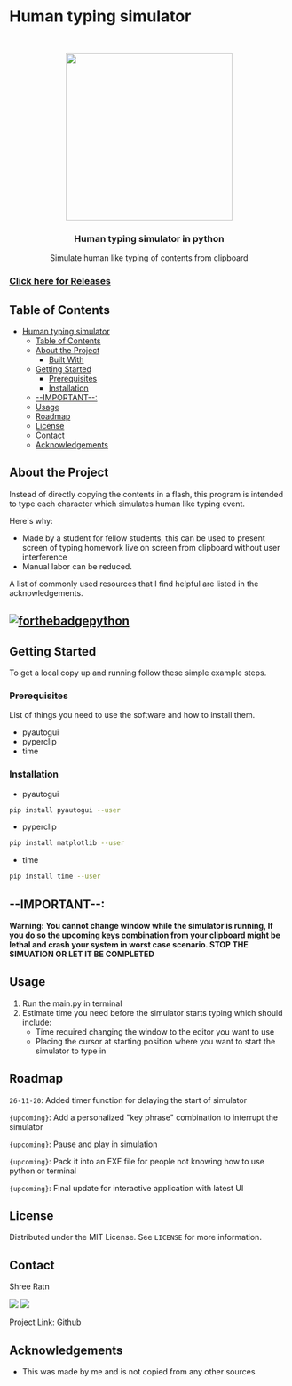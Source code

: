 # Human typing simulator

<br />
<p align="center">
  <p align="center">
    <img src="https://github.com/shreeratn/human-typing-simulation/blob/main/Icon.svg" width = "300" height = "300">
    </p>
  <h3 align="center">
    Human typing simulator in python</h3>
  <p align="center">
    Simulate human like typing of contents from clipboard
    <br />
  </p>
</p>


### [Click here for Releases](https://github.com/shreeratn/human-typing-simulation/releases)


<!-- TABLE OF CONTENTS -->
## Table of Contents

- [Human typing simulator](#human-typing-simulator)
  - [Table of Contents](#table-of-contents)
  - [About the Project](#about-the-project)
    - [Built With](#built-with)
  - [Getting Started](#getting-started)
    - [Prerequisites](#prerequisites)
    - [Installation](#installation)
  - [--IMPORTANT--:](#--important--)
  - [Usage](#usage)
  - [Roadmap](#roadmap)
  - [License](#license)
  - [Contact](#contact)
  - [Acknowledgements](#acknowledgements)



<!-- ABOUT THE PROJECT -->
## About the Project

<!-- [![Product Name Screen Shot][product-screenshot]](https://example.com) -->

Instead of directly copying the contents in a flash, this program is intended to type each character which simulates human like typing event. 

Here's why:

* Made by a student for fellow students, this can be used to present screen of typing homework live on screen from clipboard without user interference
* Manual labor can be reduced.


A list of commonly used resources that I find helpful are listed in the acknowledgements.


## [![forthebadgepython](https://forthebadge.com/images/badges/made-with-python.svg)](https://www.python.org/)


<!-- GETTING STARTED -->
## Getting Started

To get a local copy up and running follow these simple example steps.

### Prerequisites

List of things you need to use the software and how to install them.
* pyautogui
* pyperclip
* time


### Installation

* pyautogui
```sh
pip install pyautogui --user
```
* pyperclip
```sh
pip install matplotlib --user
```
* time
```sh
pip install time --user
```

<!-- USAGE EXAMPLES -->

## --IMPORTANT--:

**Warning: You cannot change window while the simulator is running, If you do so the upcoming keys combination from your clipboard might be lethal and crash your system in worst case scenario. STOP THE SIMUATION OR LET IT BE COMPLETED**

## Usage

1. Run the main.py in terminal
2. Estimate time you need before the simulator starts typing which should include:
   * Time required changing the window to the editor you want to use
   *   Placing the cursor at starting position where you want to start the simulator to type in 

<!-- ROADMAP -->
## Roadmap

`26-11-20`: Added timer function for delaying the start of simulator

`{upcoming}`: Add a personalized "key phrase" combination to interrupt the simulator

`{upcoming}`: Pause and play in simulation

`{upcoming}`: Pack it into an EXE file for people not knowing how to use python or terminal

`{upcoming}`: Final update for interactive application with latest UI


<!-- CONTRIBUTING -->
<!-- ## Contributing

Any contributions you make are **greatly appreciated**.

1. Fork the Project
2. Create your Feature Branch
3. Commit your Changes
4. Push to the Branch
5. Open a Pull Request -->



<!-- LICENSE -->
## License

Distributed under the MIT License. See `LICENSE` for more information.



<!-- CONTACT -->
## Contact

Shree Ratn 

[<img src="https://img.shields.io/badge/ShreeRatn%20-%231DA1F2.svg?&style=for-the-badge&logo=Twitter&logoColor=white"/>](https://twitter.com/ratn_shree)
[<img src="https://img.shields.io/badge/linkedin%20-%230077B5.svg?&style=for-the-badge&logo=linkedin&logoColor=white"/>](https://linkedin.com/in/shreeratn)

Project Link: [Github](https://github.com/shreeratn/Mask-detection-COVID)



<!-- ACKNOWLEDGEMENTS -->
## Acknowledgements
* This was made by me and is not copied from any other sources
